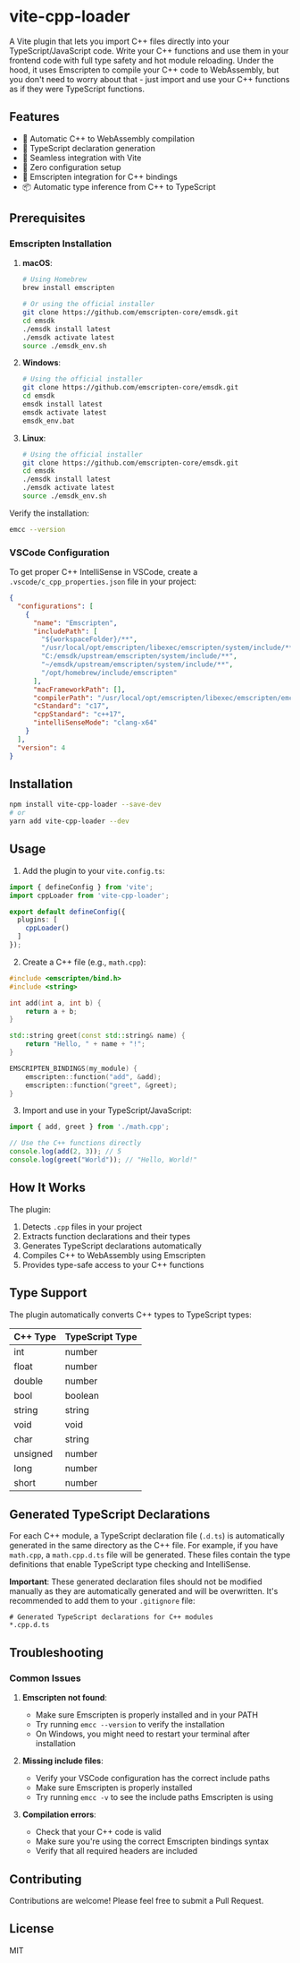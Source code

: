 # vite-cpp-loader

A Vite plugin that lets you import C++ files directly into your TypeScript/JavaScript code. Write your C++ functions and use them in your frontend code with full type safety and hot module reloading. Under the hood, it uses Emscripten to compile your C++ code to WebAssembly, but you don't need to worry about that - just import and use your C++ functions as if they were TypeScript functions.

## Features

- 🔄 Automatic C++ to WebAssembly compilation
- 📝 TypeScript declaration generation
- 🚀 Seamless integration with Vite
- 🔌 Zero configuration setup
- 🧩 Emscripten integration for C++ bindings
- 📦 Automatic type inference from C++ to TypeScript

## Prerequisites

### Emscripten Installation

1. **macOS**:
   ```bash
   # Using Homebrew
   brew install emscripten
   
   # Or using the official installer
   git clone https://github.com/emscripten-core/emsdk.git
   cd emsdk
   ./emsdk install latest
   ./emsdk activate latest
   source ./emsdk_env.sh
   ```

2. **Windows**:
   ```bash
   # Using the official installer
   git clone https://github.com/emscripten-core/emsdk.git
   cd emsdk
   emsdk install latest
   emsdk activate latest
   emsdk_env.bat
   ```

3. **Linux**:
   ```bash
   # Using the official installer
   git clone https://github.com/emscripten-core/emsdk.git
   cd emsdk
   ./emsdk install latest
   ./emsdk activate latest
   source ./emsdk_env.sh
   ```

Verify the installation:
```bash
emcc --version
```

### VSCode Configuration

To get proper C++ IntelliSense in VSCode, create a `.vscode/c_cpp_properties.json` file in your project:

```json
{
  "configurations": [
    {
      "name": "Emscripten",
      "includePath": [
        "${workspaceFolder}/**",
        "/usr/local/opt/emscripten/libexec/emscripten/system/include/**",
        "C:/emsdk/upstream/emscripten/system/include/**",
        "~/emsdk/upstream/emscripten/system/include/**",
        "/opt/homebrew/include/emscripten"
      ],
      "macFrameworkPath": [],
      "compilerPath": "/usr/local/opt/emscripten/libexec/emscripten/emcc",
      "cStandard": "c17",
      "cppStandard": "c++17",
      "intelliSenseMode": "clang-x64"
    }
  ],
  "version": 4
}
```

## Installation

```bash
npm install vite-cpp-loader --save-dev
# or
yarn add vite-cpp-loader --dev
```

## Usage

1. Add the plugin to your `vite.config.ts`:

```typescript
import { defineConfig } from 'vite';
import cppLoader from 'vite-cpp-loader';

export default defineConfig({
  plugins: [
    cppLoader()
  ]
});
```

2. Create a C++ file (e.g., `math.cpp`):

```cpp
#include <emscripten/bind.h>
#include <string>

int add(int a, int b) {
    return a + b;
}

std::string greet(const std::string& name) {
    return "Hello, " + name + "!";
}

EMSCRIPTEN_BINDINGS(my_module) {
    emscripten::function("add", &add);
    emscripten::function("greet", &greet);
}
```

3. Import and use in your TypeScript/JavaScript:

```typescript
import { add, greet } from './math.cpp';

// Use the C++ functions directly
console.log(add(2, 3)); // 5
console.log(greet("World")); // "Hello, World!"
```

## How It Works

The plugin:
1. Detects `.cpp` files in your project
2. Extracts function declarations and their types
3. Generates TypeScript declarations automatically
4. Compiles C++ to WebAssembly using Emscripten
5. Provides type-safe access to your C++ functions

## Type Support

The plugin automatically converts C++ types to TypeScript types:

| C++ Type | TypeScript Type |
|----------|-----------------|
| int      | number          |
| float    | number          |
| double   | number          |
| bool     | boolean         |
| string   | string          |
| void     | void            |
| char     | string          |
| unsigned | number          |
| long     | number          |
| short    | number          |

## Generated TypeScript Declarations

For each C++ module, a TypeScript declaration file (`.d.ts`) is automatically generated in the same directory as the C++ file. For example, if you have `math.cpp`, a `math.cpp.d.ts` file will be generated. These files contain the type definitions that enable TypeScript type checking and IntelliSense.

**Important**: These generated declaration files should not be modified manually as they are automatically generated and will be overwritten. It's recommended to add them to your `.gitignore` file:

```gitignore
# Generated TypeScript declarations for C++ modules
*.cpp.d.ts
```

## Troubleshooting

### Common Issues

1. **Emscripten not found**:
   - Make sure Emscripten is properly installed and in your PATH
   - Try running `emcc --version` to verify the installation
   - On Windows, you might need to restart your terminal after installation

2. **Missing include files**:
   - Verify your VSCode configuration has the correct include paths
   - Make sure Emscripten is properly installed
   - Try running `emcc -v` to see the include paths Emscripten is using

3. **Compilation errors**:
   - Check that your C++ code is valid
   - Make sure you're using the correct Emscripten bindings syntax
   - Verify that all required headers are included

## Contributing

Contributions are welcome! Please feel free to submit a Pull Request.

## License

MIT 